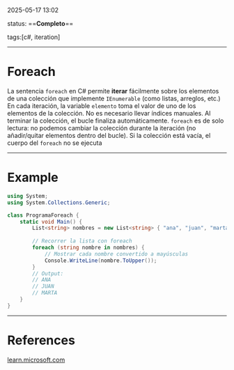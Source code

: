 2025-05-17 13:02

status: ==**Completo**==

tags:[c#, iteration]

---
# Foreach
La sentencia `foreach` en C# permite **iterar** fácilmente sobre los elementos de una colección que implemente `IEnumerable` (como listas, arreglos, etc.)
En cada iteración, la variable `elemento` toma el valor de uno de los elementos de la colección. No es necesario llevar índices manuales. Al terminar la colección, el bucle finaliza automáticamente. `foreach` es de solo lectura: no podemos cambiar la colección durante la iteración (no añadir/quitar elementos dentro del bucle). Si la colección está vacía, el cuerpo del `foreach` no se ejecuta

---
# Example
```c#
using System;
using System.Collections.Generic;

class ProgramaForeach {
    static void Main() {
        List<string> nombres = new List<string> { "ana", "juan", "marta" };
        
        // Recorrer la lista con foreach
        foreach (string nombre in nombres) {
            // Mostrar cada nombre convertido a mayúsculas
            Console.WriteLine(nombre.ToUpper());
        }
        // Output:
        // ANA
        // JUAN
        // MARTA
    }
}
```

---
# References
[learn.microsoft.com](https://learn.microsoft.com/es-es/dotnet/csharp/language-reference/statements/iteration-statements#:~:text=La%20instrucci%C3%B3n%20,muestra%20en%20el%20siguiente%20ejemplo)